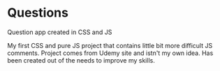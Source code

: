 # Questions
Question app created in CSS and JS

My first CSS and pure JS project that contains little bit more difficult JS comments.
Project comes from Udemy site and istn't my own idea. Has been created out of the needs to improve my skills.
